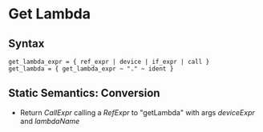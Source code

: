 # Get Lambda

## Syntax

```pest
get_lambda_expr = { ref_expr | device | if_expr | call }
get_lambda = { get_lambda_expr ~ "." ~ ident }
```

## Static Semantics: Conversion

- Return *CallExpr* calling a *RefExpr* to "getLambda" with args *deviceExpr* and *lambdaName*
